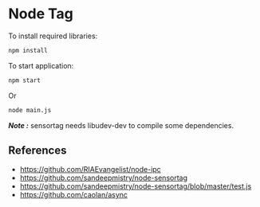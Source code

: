 # Node Tag

To install required libraries:

```bash
npm install
```

To start application:

```bash
npm start
```

Or

```bash
node main.js
```

***Note :*** sensortag needs libudev-dev to compile some dependencies.

## References

* https://github.com/RIAEvangelist/node-ipc
* https://github.com/sandeepmistry/node-sensortag
* https://github.com/sandeepmistry/node-sensortag/blob/master/test.js
* https://github.com/caolan/async
